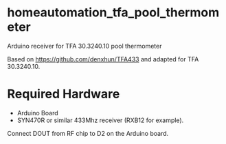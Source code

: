# homeautomation_tfa_pool_thermometer
Arduino receiver for TFA 30.3240.10 pool thermometer 

Based on https://github.com/denxhun/TFA433 and adapted for TFA 30.3240.10.


# Required Hardware
* Arduino Board
* SYN470R or similar 433Mhz receiver (RXB12 for example).

Connect DOUT from RF chip to D2 on the Arduino board.
